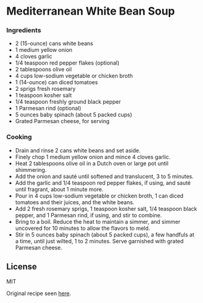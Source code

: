 # Mediterranean White Bean Soup

### Ingredients

- 2 (15-ounce) cans white beans
- 1 medium yellow onion
- 4 cloves garlic
- 1/4 teaspoon red pepper flakes (optional)
- 2 tablespoons olive oil
- 4 cups low-sodium vegetable or chicken broth
- 1 (14-ounce) can diced tomatoes
- 2 sprigs fresh rosemary
- 1 teaspoon kosher salt
- 1/4 teaspoon freshly ground black pepper
- 1 Parmesan rind (optional)
- 5 ounces baby spinach (about 5 packed cups)
- Grated Parmesan cheese, for serving

### Cooking

  - Drain and rinse 2 cans white beans and set aside. 
  - Finely chop 1 medium yellow onion and mince 4 cloves garlic.
  - Heat 2 tablespoons olive oil in a Dutch oven or large pot until shimmering. 
  - Add the onion and sauté until softened and translucent, 3 to 5 minutes. 
  - Add the garlic and 1/4 teaspoon red pepper flakes, if using, and sauté until fragrant, about 1 minute more.
  - Pour in 4 cups low-sodium vegetable or chicken broth, 1 can diced tomatoes and their juices, and the white beans. 
  - Add 2 fresh rosemary sprigs, 1 teaspoon kosher salt, 1/4 teaspoon black pepper, and 1 Parmesan rind, if using, and stir to combine.
  - Bring to a boil. Reduce the heat to maintain a simmer, and simmer uncovered for 10 minutes to allow the flavors to meld.
  - Stir in 5 ounces baby spinach (about 5 packed cups), a few handfuls at a time, until just wilted, 1 to 2 minutes. Serve garnished with grated Parmesan cheese.

License
----

MIT

Original recipe seen [here](https://www.thekitchn.com/white-bean-soup-22994351).
